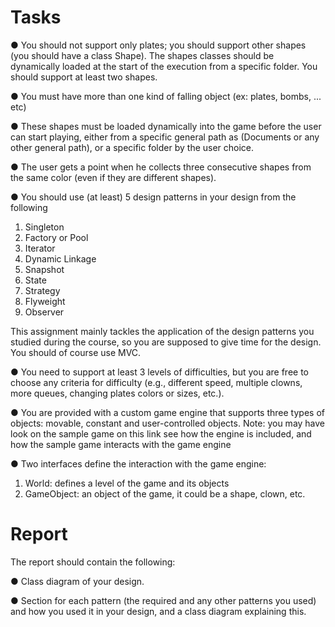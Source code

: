 # Tasks

● You should not support only plates; you should support other shapes (you should
have a class Shape). The shapes classes should be dynamically loaded at the start
of the execution from a specific folder. You should support at least two shapes.


● You must have more than one kind of falling object (ex: plates, bombs, ... etc)


● These shapes must be loaded dynamically into the game before the user can
start playing, either from a specific general path as (Documents or any other
general path), or a specific folder by the user choice.


● The user gets a point when he collects three consecutive shapes from the same
color (even if they are different shapes).


● You should use (at least) 5 design patterns in your design from the following


1. Singleton
2. Factory or Pool
3. Iterator
4. Dynamic Linkage
5. Snapshot
6. State
7. Strategy
8. Flyweight
9. Observer

This assignment mainly tackles the application of the design patterns you studied
during the course, so you are supposed to give time for the design.
You should of course use MVC.



● You need to support at least 3 levels of difficulties, but you are free to choose any
criteria for difficulty (e.g., different speed, multiple clowns, more queues,
changing plates colors or sizes, etc.).


● You are provided with a custom game engine that supports three types of
objects: movable, constant and user-controlled objects.
Note: you may have look on the sample game on this link see how the engine is
included, and how the sample game interacts with the game engine



● Two interfaces define the interaction with the game engine:
1. World: defines a level of the game and its objects
2. GameObject: an object of the game, it could be a shape, clown, etc.
# Report
The report should contain the following:



● Class diagram of your design.


● Section for each pattern (the required and any other patterns you used) and
how you used it in your design, and a class diagram explaining this.
